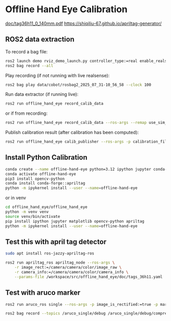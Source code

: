 # Offline Hand Eye Calibration

[doc/tag36h11_0_140mm.pdf](doc/tag36h11_0_140mm.pdf)
<https://shiqiliu-67.github.io/apriltag-generator/>

## ROS2 data extraction

To record a bag file:

```bash
ros2 launch demo rviz_demo_launch.py controller_type:=real enable_realsense_camera:=true
ros2 bag record --all
```

Play recording (if not running with live realsense):

```bash
ros2 bag play data/cobot/rosbag2_2025_07_31-10_56_58 --clock 100
```

Run data extractor (if running live):

```bash
ros2 run offline_hand_eye record_calib_data
```

or if from recording:

```bash
ros2 run offline_hand_eye record_calib_data --ros-args --remap use_sim_time:=true
```

Publish calibration result (after calibration has been computed):

```bash
ros2 run offline_hand_eye calib_publisher --ros-args -p calibration_file:=handeye_calibration.json
```

## Install Python Calibration

```bash
conda create --name offline-hand-eye python=3.12 ipython jupyter conda-forge::matplotlib 
conda activate offline-hand-eye
pip3 install opencv-python
conda install conda-forge::apriltag
python -m ipykernel install --user --name=offline-hand-eye
```

or in venv

```bash
cd offline_hand_eye/offline_hand_eye
python -m venv venv
source venv/bin/activate
pip install ipython jupyter matplotlib opencv-python apriltag
python -m ipykernel install --user --name=offline-hand-eye
```

## Test this with april tag detector

```bash
sudo apt install ros-jazzy-apriltag-ros
```

```bash
ros2 run apriltag_ros apriltag_node --ros-args \
    -r image_rect:=/camera/camera/color/image_raw \
    -r camera_info:=/camera/camera/color/camera_info \
    --params-file /workspace/src/offline_hand_eye/doc/tags_36h11.yaml
```

## Test with aruco marker

```bash
ros2 run aruco_ros single --ros-args -p image_is_rectified:=true -p marker_size:=0.1 -p marker_id:=1 -p reference_frame:=camera_link -p camera_frame:=/camera/camera/color/image_raw -p marker_frame:=camera_marker -p corner_refinement:=LINES

ros2 bag record --topics /aruco_single/debug /aruco_single/debug/compressed /aruco_single/debug/compressedDepth /aruco_single/debug/theora /aruco_single/debug/zstd /aruco_single/marker /aruco_single/marker_array /aruco_single/pixel /aruco_single/pose /aruco_single/position /aruco_single/result /aruco_single/result/compressed /aruco_single/result/compressedDepth /aruco_single/result/theora /aruco_single/result/zstd /aruco_single/transform /camera/camera/color/camera_info /camera/camera/color/image_raw /camera/camera/color/image_raw/compressed /camera/camera/color/image_raw/compressedDepth /camera/camera/color/image_raw/theora /camera/camera/color/image_raw/zstd /camera/camera/color/metadata /cobot_arm_group_controller/transition_event /goal_pose /initialpose /joint_state_broadcaster/transition_event /joint_states /tf /tf_static
```